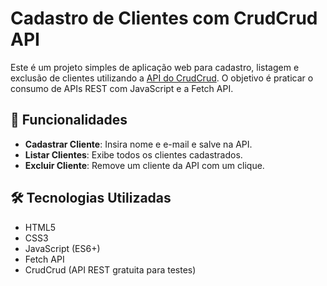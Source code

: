 # Cadastro de Clientes com CrudCrud API

 Este é um projeto simples de aplicação web para cadastro,
listagem e exclusão de clientes utilizando
a [API do CrudCrud](https://crudcrud.com/).
 O objetivo é praticar o consumo de APIs REST com JavaScript e a Fetch API.

## 🚀 Funcionalidades

- **Cadastrar Cliente**: Insira nome e e-mail e salve na API.
- **Listar Clientes**: Exibe todos os clientes cadastrados.
- **Excluir Cliente**: Remove um cliente da API com um clique.

## 🛠 Tecnologias Utilizadas

- HTML5
- CSS3
- JavaScript (ES6+)
- Fetch API
- CrudCrud (API REST gratuita para testes)


